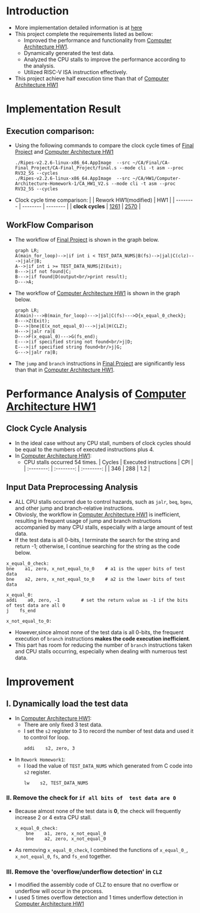 # Introduction
- More implementation detailed information is at [here](https://hackmd.io/@c3qLIGuDRtWykAmg5L50Ww/CA-Final/https%3A%2F%2Fhackmd.io%2F%40c3qLIGuDRtWykAmg5L50Ww%2FCA-Final-Intro)
- This project complete the requirements listed as bellow:
  - Improved the performance and functionality from [Computer Architecture HW1](https://github.com/PoChuan994/Computer-Architecture-Homework-1).
  - Dynamically generated the test data.
  - Analyzed the CPU stalls to improve the performance according to the analysis.
  - Utilized RISC-V ISA instruction effectively.
- This project achieve half execution time than that of [Computer Architecture HW1](https://github.com/PoChuan994/Computer-Architecture-Homework-1)
# Implementation Result
## Execution comparison:
  - Using the following commands to compare the clock cycle times of [Final Project](https://github.com/PoChuan994/CA-Final_Project/) and [Computer Architecture HW1](https://github.com/PoChuan994/Computer-Architecture-Homework-1)
    ```shell=
    ./Ripes-v2.2.6-linux-x86_64.AppImage  --src ~/CA/Final/CA-Final_Project/CA-Final_Project/final.s --mode cli -t asm --proc RV32_5S --cycles
    ./Ripes-v2.2.6-linux-x86_64.AppImage  --src ~/CA/HW1/Computer-Architecture-Homework-1/CA_HW1_V2.s --mode cli -t asm --proc RV32_5S --cycles
    ```
  - Clock cycle time comparison:
    |  | Rework HW1(modified) | HW1 |
    | -------- | -------- | -------- |
    | **clock cycles**     | [1261](https://hackmd.io/_uploads/SJWADPWKp.png) |    [2570](https://hackmd.io/_uploads/H1okOvWFa.png) |
## WorkFlow Comparison
- The workflow of [Final Project](https://github.com/PoChuan994/CA-Final_Project/) is shown in the graph below.
  ```mermaid
  graph LR;
  A(main_for_loop)-->|if int i < TEST_DATA_NUMS|B(fs)-->|jal|C(clz)--->|jalr|B;
  A-->|if int i >= TEST_DATA_NUMS|Z(Exit);
  B--->|if not found|C;
  B--->|if found|D(output<br/>print result);
  D--->A;
  ```
- The workflow of [Computer Architecture HW1](https://github.com/PoChuan994/Computer-Architecture-Homework-1) is shown in the graph below.
  ``` mermaid
  graph LR;
  A(main)--->B(main_for_loop)--->|jal|C(fs)--->D{x_equal_0_check};
  B--->Z(Exit);
  D--->|bne|E(x_not_equal_0)--->|jal|H(CLZ);
  H--->|jalr ra|E
  D--->F(x_equal_0)--->G(fs_end);
  E--->|if specified string not found<br/>j|D;
  E--->|if specified string found<br/>j|G;
  G--->|jalr ra|B;
  ```
- The `jump` and `branch` instructions in [Final Project](https://github.com/PoChuan994/CA-Final_Project/) are significantly less than that in [Computer Architecture HW1](https://github.com/PoChuan994/Computer-Architecture-Homework-1).
# Performance Analysis of [Computer Architecture HW1](https://github.com/PoChuan994/Computer-Architecture-Homework-1)
## Clock Cycle Analysis
- In the ideal case without any CPU stall, numbers of clock cycles should be equal to the numbers of executed instructions plus 4.
- In [Computer Architecture HW1](https://github.com/PoChuan994/Computer-Architecture-Homework-1):
  - CPU stalls occurred 54 times.
    | Cycles | Executed instructions | CPI |
    | :--------: | :--------: | :--------: |
    | 346     | 288     | 1.2     |
## Input Data Preprocessing Analysis
- ALL CPU stalls occurred due to control hazards, such as `jalr`, `beq`, `bgeu`, and other jump and branch-relative instructions.
- Obviosly, the workflow in [Computer Architecture HW1](https://github.com/PoChuan994/Computer-Architecture-Homework-1) is inefficient, resulting in frequent usage of jump and branch instructions accompanied by many CPU stalls, especially with a large amount of test data.
- If the test data is all 0-bits, I terminate the search for the string and return -1; otherwise, I continue searching for the string as the code below.
```assembly=
x_equal_0_check:
bne    a1, zero, x_not_equal_to_0    # a1 is the upper bits of test data
bne    a2, zero, x_not_equal_to_0    # a2 is the lower bits of test data

x_equal_0:
addi    a0, zero, -1        # set the return value as -1 if the bits of test data are all 0
j    fs_end
        
x_not_equal_to_0:
```
- However,since almost none of the test data is all 0-bits, the frequent execution of `branch` instructions **makes the code execution inefficient**.
- This part has room for reducing the number of `branch` instructions taken and CPU stalls occurring, especially when dealing with numerous test data.
# Improvement
## I. Dynamically load the test data
- In [Computer Architecture HW1](https://github.com/PoChuan994/Computer-Architecture-Homework-1):
    - There are only fixed 3 test data.
    - I set the `s2` register to 3 to record the number of test data and used it to control for loop. 
        ```assembly
        addi    s2, zero, 3
        ```
- In `Rework Homework1`:
    - I load the value of `TEST_DATA_NUMS` which generated from C code into `s2` register.
        ```assembly
        lw    s2, TEST_DATA_NUMS
        ```
### II. Remove the check for `if all bits of  test data are 0`
- Because almost none of the test data is **0**, the check will frequently increase 2 or  4 extra CPU stall.
    ```assembly
    x_equal_0_check:
        bne    a1, zero, x_not_equal_0
        bne    a2, zero, x_not_equal_0
    ```
- As removing `x_equal_0_check`, I combined the functions of `x_equal_0_`, `x_not_equal_0`, `fs`, and `fs_end` together.
### III. Remove the 'overflow/underflow detection' in `CLZ`
- I modified the assembly code of CLZ to ensure that no overflow or underflow will occur in the process.
- I used 5 times overflow detection and 1 times underflow detection in [Computer Architecture HW1](https://github.com/PoChuan994/Computer-Architecture-Homework-1)
